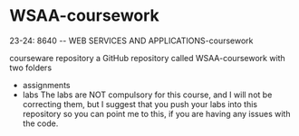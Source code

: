 # WSAA-coursework
23-24: 8640 -- WEB SERVICES AND APPLICATIONS-coursework

courseware repository
a GitHub repository called WSAA-coursework with two folders

+ assignments
+ labs
The labs are NOT compulsory for this course, and I will not be correcting them, but I suggest that you push your labs into this repository so you can point me to this, if you are having any issues with the code.